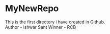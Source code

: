 # MyNewRepo
This is the first directory i have created in Github.
<br>
Author - Ishwar Sant
Winner - RCB
